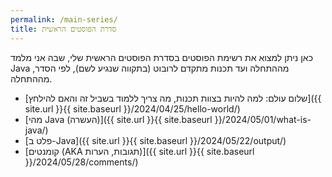 ```yaml
---
permalink: /main-series/
title: סדרת הפוסטים הראשית
---
```


כאן ניתן למצוא את רשימת הפוסטים בסדרת הפוסטים הראשית שלי, שבה אני מלמד Java מההתחלה ועד תכנות מתקדם לרובוט (בתקווה שנגיע לשם), לפי הסדר, מההתחלה.

* [שלום עולם: למה להיות בצוות תכנות, מה צריך ללמוד בשביל זה והאם להילחץ]({{ site.url }}{{ site.baseurl }}/2024/04/25/hello-world/)
* [מהי Java (העשרה)]({{ site.url }}{{ site.baseurl }}/2024/05/01/what-is-java/)
* [פלט ב-Java]({{ site.url }}{{ site.baseurl }}/2024/05/22/output/)
* [קומנטים (AKA תגובות, הערות)]({{ site.url }}{{ site.baseurl }}/2024/05/28/comments/)